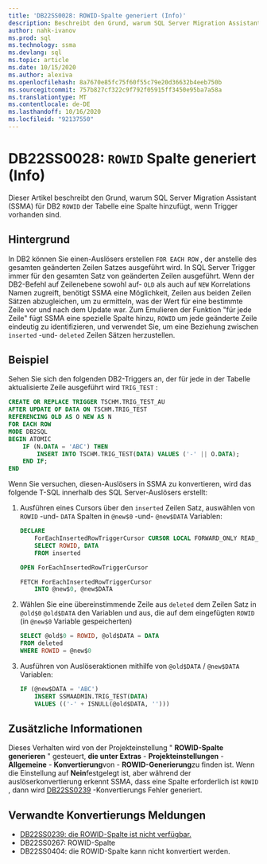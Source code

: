 ```yaml
---
title: 'DB22SS0028: ROWID-Spalte generiert (Info)'
description: Beschreibt den Grund, warum SQL Server Migration Assistant (SSMA) für DB2 der Tabelle die ROWID-Spalte hinzufügt.
author: nahk-ivanov
ms.prod: sql
ms.technology: ssma
ms.devlang: sql
ms.topic: article
ms.date: 10/15/2020
ms.author: alexiva
ms.openlocfilehash: 8a7670e85fc75f60f55c79e20d36632b4eeb750b
ms.sourcegitcommit: 757b827cf322c9f792f05915ff3450e95ba7a58a
ms.translationtype: MT
ms.contentlocale: de-DE
ms.lasthandoff: 10/16/2020
ms.locfileid: "92137550"
---
```

# <a name="db22ss0028-rowid-column-generated-info"></a>DB22SS0028: `ROWID` Spalte generiert (Info)

Dieser Artikel beschreibt den Grund, warum SQL Server Migration Assistant (SSMA) für DB2 `ROWID` der Tabelle eine Spalte hinzufügt, wenn Trigger vorhanden sind.

## <a name="background"></a>Hintergrund

In DB2 können Sie einen-Auslösers erstellen `FOR EACH ROW` , der anstelle des gesamten geänderten Zeilen Satzes ausgeführt wird. In SQL Server Trigger immer für den gesamten Satz von geänderten Zeilen ausgeführt. Wenn der DB2-Befehl auf Zeilenebene sowohl auf- `OLD` als auch auf `NEW` Korrelations Namen zugreift, benötigt SSMA eine Möglichkeit, Zeilen aus beiden Zeilen Sätzen abzugleichen, um zu ermitteln, was der Wert für eine bestimmte Zeile vor und nach dem Update war. Zum Emulieren der Funktion "für jede Zeile" fügt SSMA eine spezielle Spalte hinzu, `ROWID` um jede geänderte Zeile eindeutig zu identifizieren, und verwendet Sie, um eine Beziehung zwischen `inserted` -und- `deleted` Zeilen Sätzen herzustellen.

## <a name="example"></a>Beispiel

Sehen Sie sich den folgenden DB2-Triggers an, der für jede in der Tabelle aktualisierte Zeile ausgeführt wird `TRIG_TEST` :

```sql
CREATE OR REPLACE TRIGGER TSCHM.TRIG_TEST_AU
AFTER UPDATE OF DATA ON TSCHM.TRIG_TEST
REFERENCING OLD AS O NEW AS N
FOR EACH ROW
MODE DB2SQL
BEGIN ATOMIC
    IF (N.DATA = 'ABC') THEN
        INSERT INTO TSCHM.TRIG_TEST(DATA) VALUES ('-' || O.DATA);
    END IF;
END
```

Wenn Sie versuchen, diesen-Auslösers in SSMA zu konvertieren, wird das folgende T-SQL innerhalb des SQL Server-Auslösers erstellt:

1) Ausführen eines Cursors über den `inserted` Zeilen Satz, auswählen von `ROWID` -und- `DATA` Spalten in `@new$0` -und- `@new$DATA` Variablen:

    ```sql
    DECLARE
        ForEachInsertedRowTriggerCursor CURSOR LOCAL FORWARD_ONLY READ_ONLY FOR
        SELECT ROWID, DATA
        FROM inserted

    OPEN ForEachInsertedRowTriggerCursor

    FETCH ForEachInsertedRowTriggerCursor
        INTO @new$0, @new$DATA
    ```

2) Wählen Sie eine übereinstimmende Zeile aus `deleted` dem Zeilen Satz in `@old$0` `@old$DATA` den Variablen und aus, die auf dem eingefügten `ROWID` (in `@new$0` Variable gespeicherten)

    ```sql
    SELECT @old$0 = ROWID, @old$DATA = DATA
    FROM deleted
    WHERE ROWID = @new$0
    ```

3) Ausführen von Auslöseraktionen mithilfe von `@old$DATA` / `@new$DATA` Variablen:

    ```sql
    IF (@new$DATA = 'ABC')
        INSERT SSMAADMIN.TRIG_TEST(DATA)
        VALUES (('-' + ISNULL(@old$DATA, '')))
    ```

## <a name="additional-information"></a>Zusätzliche Informationen

Dieses Verhalten wird von der Projekteinstellung " **ROWID-Spalte generieren** " gesteuert, **die unter Extras**  -  **Projekteinstellungen**  -  **Allgemeine**  -  **Konvertierung**von  -  **ROWID-Generierung**zu finden ist. Wenn die Einstellung auf **Nein**festgelegt ist, aber während der auslöserkonvertierung erkennt SSMA, dass eine Spalte erforderlich ist `ROWID` , dann wird [DB22SS0239](db22ss0239.md) -Konvertierungs Fehler generiert.

## <a name="related-conversion-messages"></a>Verwandte Konvertierungs Meldungen

* [DB22SS0239: die ROWID-Spalte ist nicht verfügbar.](db22ss0239.md)
* DB22SS0267: ROWID-Spalte
* DB22SS0404: die ROWID-Spalte kann nicht konvertiert werden.
